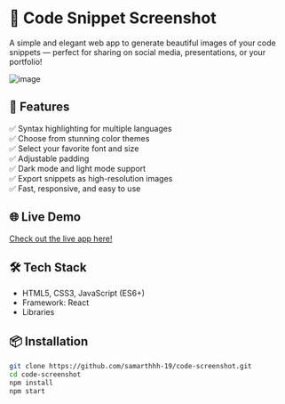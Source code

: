 # 🎨 Code Snippet Screenshot

A simple and elegant web app to generate beautiful images of your code snippets — perfect for sharing on social media, presentations, or your portfolio!

![image](https://github.com/user-attachments/assets/c8a398a3-e5c6-4c03-9e2a-14c1d113f4cb)

## 🚀 Features

✅ Syntax highlighting for multiple languages  
✅ Choose from stunning color themes  
✅ Select your favorite font and size  
✅ Adjustable padding  
✅ Dark mode and light mode support  
✅ Export snippets as high-resolution images  
✅ Fast, responsive, and easy to use

## 🌐 Live Demo

[Check out the live app here!](code-screenshot.netlify.app)

## 🛠 Tech Stack

- HTML5, CSS3, JavaScript (ES6+)
- Framework: React
- Libraries

## 📦 Installation

```bash
git clone https://github.com/samarthhh-19/code-screenshot.git
cd code-screenshot
npm install
npm start

